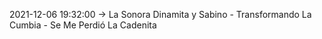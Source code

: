 2021-12-06 19:32:00 -> La Sonora Dinamita y Sabino - Transformando La Cumbia - Se Me Perdió La Cadenita
